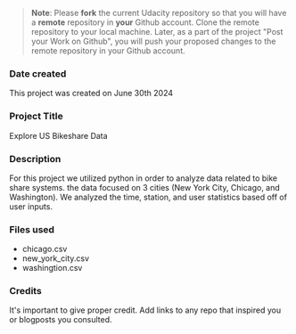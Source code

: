 >**Note**: Please **fork** the current Udacity repository so that you will have a **remote** repository in **your** Github account. Clone the remote repository to your local machine. Later, as a part of the project "Post your Work on Github", you will push your proposed changes to the remote repository in your Github account.

### Date created
This project was created on June 30th 2024

### Project Title
Explore US Bikeshare Data

### Description
For this project we utilized python in order to analyze data related to bike share systems. the data focused on 3 cities (New York City, Chicago, and Washington). We analyzed the time, station, and user statistics based off of user inputs.

### Files used
- chicago.csv
- new_york_city.csv
- washingtion.csv

### Credits
It's important to give proper credit. Add links to any repo that inspired you or blogposts you consulted.

